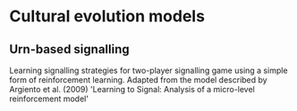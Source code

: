 # Cultural evolution models

## Urn-based signalling

Learning signalling strategies for two-player signalling game using a simple
form of reinforcement learning. Adapted from the model described by Argiento
et al. (2009) 'Learning to Signal: Analysis of a micro-level reinforcement model'
